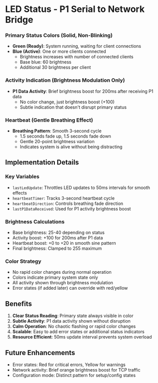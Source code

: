 # LED Status - P1 Serial to Network Bridge

### Primary Status Colors (Solid, Non-Blinking)
- **Green (Ready)**: System running, waiting for client connections
- **Blue (Active)**: One or more clients connected
  - Brightness increases with number of connected clients
  - Base blue: 60 brightness
  - Additional 30 brightness per client

### Activity Indication (Brightness Modulation Only)
- **P1 Data Activity**: Brief brightness boost for 200ms after receiving P1 data
  - No color change, just brightness boost (+100)
  - Subtle indication that doesn't disrupt primary status

### Heartbeat (Gentle Breathing Effect)
- **Breathing Pattern**: Smooth 3-second cycle
  - 1.5 seconds fade up, 1.5 seconds fade down
  - Gentle 20-point brightness variation
  - Indicates system is alive without being distracting

## Implementation Details

### Key Variables
- `lastLedUpdate`: Throttles LED updates to 50ms intervals for smooth effects
- `heartbeatTimer`: Tracks 3-second heartbeat cycle
- `heartbeatDirection`: Controls breathing fade direction
- `lastP1DataReceived`: Used for P1 activity brightness boost

### Brightness Calculations
- Base brightness: 25-40 depending on status
- Activity boost: +100 for 200ms after P1 data
- Heartbeat boost: +0 to +20 in smooth sine pattern
- Final brightness: Clamped to 255 maximum

### Color Strategy
- No rapid color changes during normal operation
- Colors indicate primary system state only
- All activity shown through brightness modulation
- Error states (if added later) can override with red/yellow

## Benefits
1. **Clear Status Reading**: Primary state always visible in color
2. **Subtle Activity**: P1 data activity shown without disruption  
3. **Calm Operation**: No chaotic flashing or rapid color changes
4. **Scalable**: Easy to add error states or additional status indicators
5. **Resource Efficient**: 50ms update interval prevents system overload

## Future Enhancements
- Error states: Red for critical errors, Yellow for warnings
- Network activity: Brief orange brightness boost for TCP traffic
- Configuration mode: Distinct pattern for setup/config states
